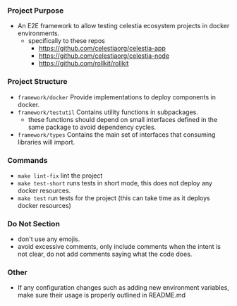 ### Project Purpose

- An E2E framework to allow testing celestia ecosystem projects in docker environments.
  - specifically to these repos
    - https://github.com/celestiaorg/celestia-app
    - https://github.com/celestiaorg/celestia-node
    - https://github.com/rollkit/rollkit

### Project Structure

- `framework/docker` Provide implementations to deploy components in docker.
- `framework/testutil` Contains utility functions in subpackages.
  - these functions should depend on small interfaces defined in the same package to avoid dependency cycles.
- `framework/types` Contains the main set of interfaces that consuming libraries will import.

### Commands

- `make lint-fix` lint the project
- `make test-short` runs tests in short mode, this does not deploy any docker resources.
- `make test` run tests for the project (this can take time as it deploys docker resources)

### Do Not Section

- don't use any emojis.
- avoid excessive comments, only include comments when the intent is not clear, do not add comments saying what the code does.

### Other

- If any configuration changes such as adding new environment variables, make sure their usage is properly outlined in README.md
